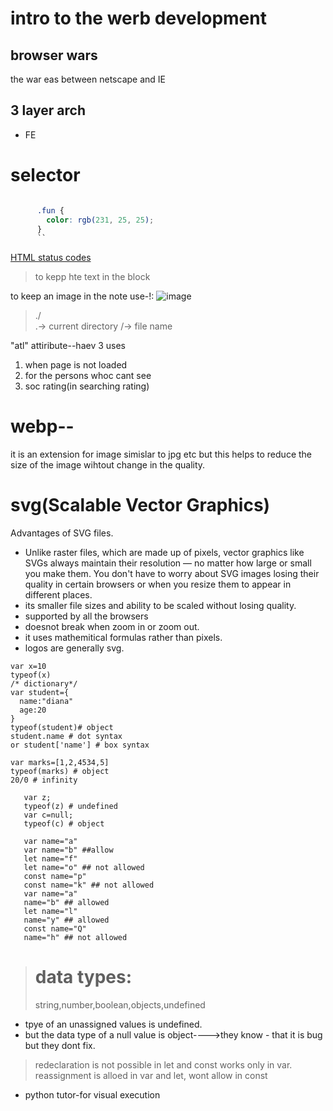 # intro to the werb development

## browser wars

the war eas between netscape and IE

## 3 layer arch

- FE

# selector

```css

      .fun {
        color: rgb(231, 25, 25);
      }
      ``
```

[HTML status codes](https://developer.mozilla.org/en-US/docs/Web/HTTP/Status)

> to kepp hte text in the block

to keep an image in the note use-!:
![image](https://st2.depositphotos.com/1141099/6198/i/450/depositphotos_61983329-stock-photo-historic-charminar.jpg)

> ./  
> .-> current directory
> /-> file name

"atl" attiribute--haev 3 uses

1.  when page is not loaded
2.  for the persons whoc cant see
3.  soc rating(in searching rating)

# webp--

it is an extension for image simislar to jpg etc
but this helps to reduce the size of the image wihtout change in the quality.

# svg(Scalable Vector Graphics)

Advantages of SVG files.

- Unlike raster files, which are made up of pixels, vector graphics like SVGs always maintain their resolution — no matter how large or small you make them. You don't have to worry about SVG images losing their quality in certain browsers or when you resize them to appear in different places.
- its smaller file sizes and ability to be scaled without losing quality.
- supported by all the browsers
- doesnot break when zoom in or zoom out.
- it uses mathemitical formulas rather than pixels.
- logos are generally svg.

```JS
var x=10
typeof(x)
/* dictionary*/
var student={
  name:"diana"
  age:20
}
typeof(student)# object
student.name # dot syntax
or student['name'] # box syntax

var marks=[1,2,4534,5]
typeof(marks) # object
20/0 # infinity

   var z;
   typeof(z) # undefined
   var c=null;
   typeof(c) # object

   var name="a"
   var name="b" ##allow
   let name="f"
   let name="o" ## not allowed
   const name="p"
   const name="k" ## not allowed
   var name="a"
   name="b" ## allowed
   let name="l"
   name="y" ## allowed
   const name="Q"
   name="h" ## not allowed
```

> # data types:
>
> string,number,boolean,objects,undefined

- tpye of an unassigned values is undefined.
- but the data type of a null value is object---->they know - that it is bug but they dont fix.

> redeclaration is not possible in let and const works only in var.
> reassignment is alloed in var and let, wont allow in const

- python tutor-for visual execution
